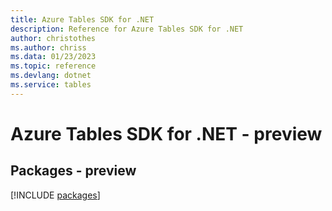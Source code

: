 ```yaml
---
title: Azure Tables SDK for .NET
description: Reference for Azure Tables SDK for .NET
author: christothes
ms.author: chriss
ms.data: 01/23/2023
ms.topic: reference
ms.devlang: dotnet
ms.service: tables
---
```

# Azure Tables SDK for .NET - preview
## Packages - preview
[!INCLUDE [packages](tables-index.md)]